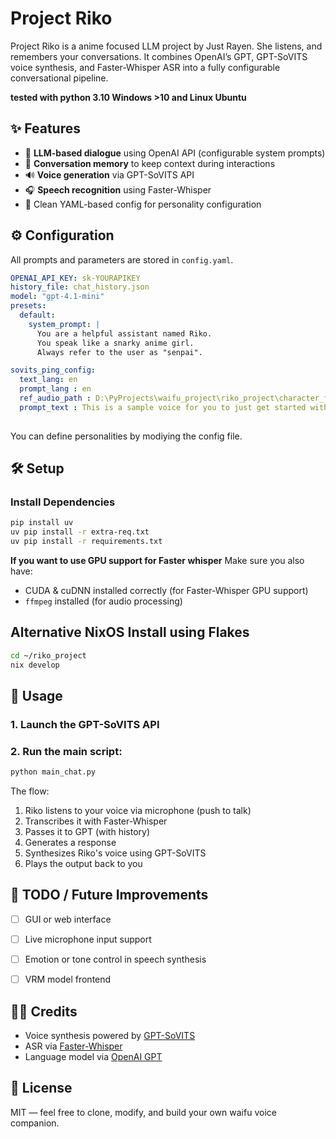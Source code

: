 # Project Riko

Project Riko is a anime focused LLM project by Just Rayen. She listens, and remembers your conversations. It combines OpenAI’s GPT, GPT-SoVITS voice synthesis, and Faster-Whisper ASR into a fully configurable conversational pipeline.

**tested with python 3.10 Windows >10 and Linux Ubuntu**
## ✨ Features

- 💬 **LLM-based dialogue** using OpenAI API (configurable system prompts)
- 🧠 **Conversation memory** to keep context during interactions
- 🔊 **Voice generation** via GPT-SoVITS API
- 🎧 **Speech recognition** using Faster-Whisper
- 📁 Clean YAML-based config for personality configuration


## ⚙️ Configuration

All prompts and parameters are stored in `config.yaml`.

```yaml
OPENAI_API_KEY: sk-YOURAPIKEY
history_file: chat_history.json
model: "gpt-4.1-mini"
presets:
  default:
    system_prompt: |
      You are a helpful assistant named Riko.
      You speak like a snarky anime girl.
      Always refer to the user as "senpai".

sovits_ping_config:
  text_lang: en
  prompt_lang : en
  ref_audio_path : D:\PyProjects\waifu_project\riko_project\character_files\main_sample.wav
  prompt_text : This is a sample voice for you to just get started with because it sounds kind of cute but just make sure this doesn't have long silences.
  
````

You can define personalities by modiying the config file.


## 🛠️ Setup

### Install Dependencies

```bash
pip install uv 
uv pip install -r extra-req.txt
uv pip install -r requirements.txt
```

**If you want to use GPU support for Faster whisper** Make sure you also have:

* CUDA & cuDNN installed correctly (for Faster-Whisper GPU support)
* `ffmpeg` installed (for audio processing)

## Alternative NixOS Install using Flakes

```bash
cd ~/riko_project
nix develop
```

## 🧪 Usage

### 1. Launch the GPT-SoVITS API 

### 2. Run the main script:


```bash
python main_chat.py
```

The flow:

1. Riko listens to your voice via microphone (push to talk)
2. Transcribes it with Faster-Whisper
3. Passes it to GPT (with history)
4. Generates a response
5. Synthesizes Riko's voice using GPT-SoVITS
6. Plays the output back to you


## 📌 TODO / Future Improvements

* [ ] GUI or web interface
* [ ] Live microphone input support
* [ ] Emotion or tone control in speech synthesis
* [ ] VRM model frontend


## 🧑‍🎤 Credits

* Voice synthesis powered by [GPT-SoVITS](https://github.com/RVC-Boss/GPT-SoVITS)
* ASR via [Faster-Whisper](https://github.com/SYSTRAN/faster-whisper)
* Language model via [OpenAI GPT](https://platform.openai.com)


## 📜 License

MIT — feel free to clone, modify, and build your own waifu voice companion.


